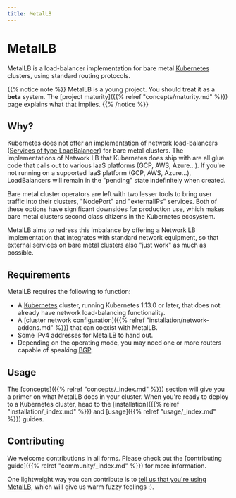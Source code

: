 ```yaml
---
title: MetalLB
---
```


# MetalLB

MetalLB is a load-balancer implementation for bare
metal [Kubernetes](https://kubernetes.io) clusters, using standard
routing protocols.

{{% notice note %}}
MetalLB is a young project. You should treat it as a **beta** system.
The [project maturity]({{% relref "concepts/maturity.md" %}}) page
explains what that implies.
{{% /notice %}}

## Why?

Kubernetes does not offer an implementation of network load-balancers
([Services of type LoadBalancer](https://kubernetes.io/docs/tasks/access-application-cluster/create-external-load-balancer/))
for bare metal clusters. The implementations of Network LB that
Kubernetes does ship with are all glue code that calls out to various
IaaS platforms (GCP, AWS, Azure...). If you're not running on a
supported IaaS platform (GCP, AWS, Azure...), LoadBalancers will
remain in the "pending" state indefinitely when created.

Bare metal cluster operators are left with two lesser tools to bring
user traffic into their clusters, "NodePort" and "externalIPs"
services. Both of these options have significant downsides for
production use, which makes bare metal clusters second class citizens
in the Kubernetes ecosystem.

MetalLB aims to redress this imbalance by offering a Network LB
implementation that integrates with standard network equipment, so
that external services on bare metal clusters also "just work" as much
as possible.

## Requirements

MetalLB requires the following to function:

- A [Kubernetes](https://kubernetes.io) cluster, running Kubernetes
  1.13.0 or later, that does not already have network load-balancing
  functionality.
- A
  [cluster network configuration]({{% relref "installation/network-addons.md" %}}) that
  can coexist with MetalLB.
- Some IPv4 addresses for MetalLB to hand out.
- Depending on the operating mode, you may need one or more routers
  capable of
  speaking
  [BGP](https://en.wikipedia.org/wiki/Border_Gateway_Protocol).

## Usage

The [concepts]({{% relref "concepts/_index.md" %}}) section will give
you a primer on what MetalLB does in your cluster. When you're ready
to deploy to a Kubernetes cluster, head to the [installation]({{%
relref "installation/_index.md" %}}) and [usage]({{% relref
"usage/_index.md" %}}) guides.

## Contributing

We welcome contributions in all forms. Please check out
the [contributing guide]({{% relref "community/_index.md" %}}) for more
information.

One lightweight way you can contribute is
to
[tell us that you're using MetalLB](https://github.com/google/metallb/issues/5),
which will give us warm fuzzy feelings :).
